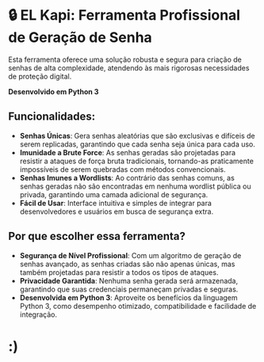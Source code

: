 # 🔒 EL Kapi: Ferramenta Profissional de Geração de Senha

Esta ferramenta oferece uma solução robusta e segura para criação de senhas de alta complexidade, atendendo às mais rigorosas necessidades de proteção digital. 

**Desenvolvido em Python 3**

## Funcionalidades:

- **Senhas Únicas**: Gera senhas aleatórias que são exclusivas e difíceis de serem replicadas, garantindo que cada senha seja única para cada uso.
- **Imunidade a Brute Force**: As senhas geradas são projetadas para resistir a ataques de força bruta tradicionais, tornando-as praticamente impossíveis de serem quebradas com métodos convencionais.
- **Senhas Imunes a Wordlists**: Ao contrário das senhas comuns, as senhas geradas não são encontradas em nenhuma wordlist pública ou privada, garantindo uma camada adicional de segurança.
- **Fácil de Usar**: Interface intuitiva e simples de integrar para desenvolvedores e usuários em busca de segurança extra.

## Por que escolher essa ferramenta?

- **Segurança de Nível Profissional**: Com um algoritmo de geração de senhas avançado, as senhas criadas são não apenas únicas, mas também projetadas para resistir a todos os tipos de ataques.
- **Privacidade Garantida**: Nenhuma senha gerada será armazenada, garantindo que suas credenciais permaneçam privadas e seguras.
- **Desenvolvida em Python 3**: Aproveite os benefícios da linguagem Python 3, como desempenho otimizado, compatibilidade e facilidade de integração.


# :)
